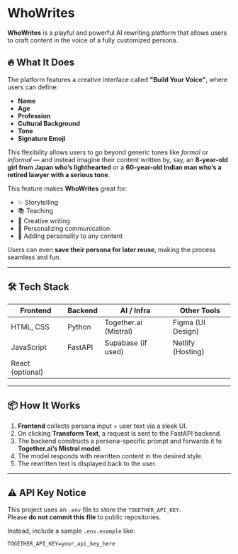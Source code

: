 # WhoWrites

**WhoWrites** is a playful and powerful AI rewriting platform that allows users to craft content in the voice of a fully customized persona.

## 🔥 What It Does

The platform features a creative interface called **"Build Your Voice"**, where users can define:

- **Name**
- **Age**
- **Profession**
- **Cultural Background**
- **Tone**
- **Signature Emoji**

This flexibility allows users to go beyond generic tones like *formal* or *informal* — and instead imagine their content written by, say, an **8-year-old girl from Japan who’s lighthearted** or a **60-year-old Indian man who’s a retired lawyer with a serious tone**.

This feature makes **WhoWrites** great for:

- ✨ Storytelling  
- 📚 Teaching  
- 🧠 Creative writing  
- 📝 Personalizing communication  
- 💬 Adding personality to any content

Users can even **save their persona for later reuse**, making the process seamless and fun.

---

## 🛠️ Tech Stack

| Frontend         | Backend        | AI / Infra           | Other Tools       |
|------------------|----------------|-----------------------|-------------------|
| HTML, CSS        | Python         | Together.ai (Mistral) | Figma (UI Design) |
| JavaScript       | FastAPI        | Supabase (if used)    | Netlify (Hosting) |
| React (optional) |                |                       |                   |

---

## 📦 How It Works

1. **Frontend** collects persona input + user text via a sleek UI.
2. On clicking **Transform Text**, a request is sent to the FastAPI backend.
3. The backend constructs a persona-specific prompt and forwards it to **Together.ai’s Mistral model**.
4. The model responds with rewritten content in the desired style.
5. The rewritten text is displayed back to the user.

---

## ⚠️ API Key Notice

This project uses an `.env` file to store the `TOGETHER_API_KEY`.  
Please **do not commit this file** to public repositories.

Instead, include a sample `.env.example` like:

```env
TOGETHER_API_KEY=your_api_key_here

